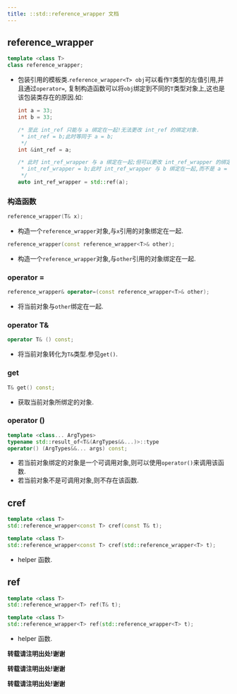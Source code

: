 ```yaml
---
title: ::std::reference_wrapper 文档
---
```


## reference_wrapper

```c++
template <class T>
class reference_wrapper;
```
*   包装引用的模板类.`reference_wrapper<T> obj`可以看作`T`类型的左值引用,并且通过`operator=`,
    复制构造函数可以将`obj`绑定到不同的`T`类型对象上,这也是该包装类存在的原因.如:
    
    ```c++
    int a = 33;
    int b = 33;
    
    /* 至此 int_ref 只能与 a 绑定在一起!无法更改 int_ref 的绑定对象.
     * int_ref = b;此时等同于 a = b;
     */
    int &int_ref = a; 
    
    /* 此时 int_ref_wrapper 与 a 绑定在一起;但可以更改 int_ref_wrapper 的绑定对象.如:
     * int_ref_wrapper = b;此时 int_ref_wrapper 与 b 绑定在一起,而不是 a = b!
     */
    auto int_ref_wrapper = std::ref(a);
    ```

### 构造函数

```c++
reference_wrapper(T& x);
```

*   构造一个`reference_wrapper`对象,与`x`引用的对象绑定在一起.

```c++
reference_wrapper(const reference_wrapper<T>& other);
```

*   构造一个`reference_wrapper`对象,与`other`引用的对象绑定在一起.

### operator =

```c++
reference_wrapper& operator=(const reference_wrapper<T>& other);
```

*   将当前对象与`other`绑定在一起.

### operator T&

```c++
operator T& () const;
```

*   将当前对象转化为`T&`类型.参见`get()`.

### get

```c++
T& get() const;
```

*   获取当前对象所绑定的对象.

### operator ()

```c++
template <class... ArgTypes>
typename std::result_of<T&(ArgTypes&&...)>::type 
operator() (ArgTypes&&... args) const;
```

*   若当前对象绑定的对象是一个可调用对象,则可以使用`operator()`来调用该函数.
*   若当前对象不是可调用对象,则不存在该函数.


## cref

```c++
template <class T>
std::reference_wrapper<const T> cref(const T& t);

template <class T>
std::reference_wrapper<const T> cref(std::reference_wrapper<T> t);
```
*   helper 函数.

## ref

```c++
template <class T>
std::reference_wrapper<T> ref(T& t);

template <class T>
std::reference_wrapper<T> ref(std::reference_wrapper<T> t);
```
*   helper 函数.



**转载请注明出处!谢谢**



**转载请注明出处!谢谢**



**转载请注明出处!谢谢**
